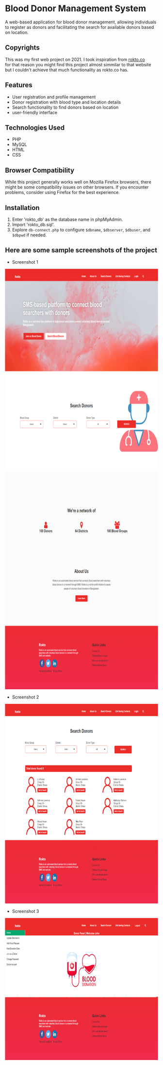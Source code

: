 # Blood Donor Management System

A web-based application for blood donor management, allowing individuals to register as donors and facilitating the search for available donors based on location.<br>

## Copyrights
This was my first web project on 2021. I took inspiration from [rokto.co](https://www.rokto.co/)<br>
for that reason you might find this project almost simmilar to that website but I couldn't achieve that much functionality as rokto.co has.

## Features

- User registration and profile management
- Donor registration with blood type and location details
- Search functionality to find donors based on location
- user-friendly interface

## Technologies Used

- PHP
- MySQL
- HTML
- CSS

## Browser Compatibility

While this project generally works well on Mozilla Firefox browsers, there might be some compatibility issues on other browsers. If you encounter problems, consider using Firefox for the best experience.

## Installation

1. Enter 'rokto_db' as the database name in phpMyAdmin.
2. Import 'rokto_db.sql'.
3. Explore `db-connect.php` to configure `$dbname`, `$dbserver`, `$dbuser`, and `$dbpwd` if needed.


## Here are some sample screenshots of the project
 - Screenshot 1<br>
 <img src="screenshots/1.png" alt="Screenshot 1" width="800" height="1380">

- Screenshot 2
<img src="screenshots/2.png" alt="Screenshot 2" width="800" height="655">

- Screenshot 3
<img src="screenshots/3.png" alt="Screenshot 3" width="800" height="466">

